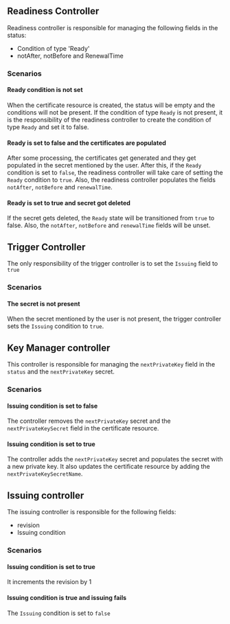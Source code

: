 ## Readiness Controller
Readiness controller is responsible for managing the following fields in the status:
- Condition of type 'Ready'
- notAfter, notBefore and RenewalTime

### Scenarios
#### Ready condition is not set
When the certificate resource is created, the status will be empty and the conditions will not be present. If the condition of type `Ready` is not present, it is the responsibility of the readiness controller to create the condition of type `Ready` and set it to false.

#### Ready is set to false and the certificates are populated
After some processing, the certificates get generated and they get populated in the secret mentioned by the user. After this, if the `Ready` condition is set to `false`, the readiness controller will take care of setting the `Ready` condition to `true`. Also, the readiness controller populates the fields `notAfter`, `notBefore` and `renewalTime`.

#### Ready is set to true and secret got deleted
If the secret gets deleted, the `Ready` state will be transitioned from `true` to false. Also, the `notAfter`, `notBefore` and `renewalTime` fields will be unset.

## Trigger Controller
The only responsibility of the trigger controller is to set the `Issuing` field to `true`

### Scenarios
#### The secret is not present
When the secret mentioned by the user is not present, the trigger controller sets the `Issuing` condition to `true`.

## Key Manager controller
This controller is responsible for managing the `nextPrivateKey` field in the `status` and the `nextPrivateKey` secret.

### Scenarios

#### Issuing condition is set to false
The controller removes the `nextPrivateKey` secret and the `nextPrivateKeySecret` field in the certificate resource.

#### Issuing condition is set to true
The controller adds the `nextPrivateKey` secret and populates the secret with a new private key. It also updates the certificate resource by adding the `nextPrivateKeySecretName`.

## Issuing controller
The issuing controller is responsible for the following fields:
- revision
- Issuing condition

### Scenarios

#### Issuing condition is set to true
It increments the revision by 1

#### Issuing condition is true and issuing fails
The `Issuing` condition is set to `false`